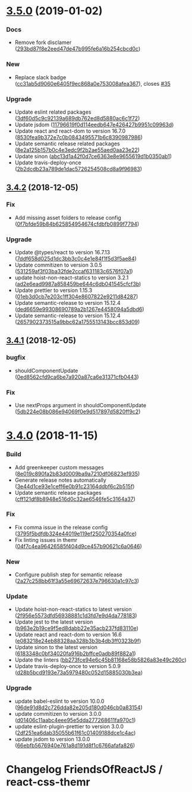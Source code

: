 # [3.5.0](https://github.com/FriendsOfReactJS/react-css-themr/compare/3.4.2...3.5.0) (2019-01-02)


### Docs

* Remove fork disclamer ([293bd87f8e2eed47de47b995fe6a16b254cbcd0c](https://github.com/FriendsOfReactJS/react-css-themr/commit/293bd87f8e2eed47de47b995fe6a16b254cbcd0c))

### New

* Replace slack badge ([cc31ab5d9060e6405f9ec868a0e753008afea367](https://github.com/FriendsOfReactJS/react-css-themr/commit/cc31ab5d9060e6405f9ec868a0e753008afea367)), closes [#35](https://github.com/FriendsOfReactJS/react-css-themr/issues/35)

### Upgrade

* Update eslint related packages ([3df60d5c9c92139a689db762ed8d5880ac6c1f72](https://github.com/FriendsOfReactJS/react-css-themr/commit/3df60d5c9c92139a689db762ed8d5880ac6c1f72))
* Update jsdom ([11796619f0d114eedb647e426427b9951c09963d](https://github.com/FriendsOfReactJS/react-css-themr/commit/11796619f0d114eedb647e426427b9951c09963d))
* Update react and react-dom to version 16.7.0 ([8530fea9b372e7c0b0843495571b6c8390987986](https://github.com/FriendsOfReactJS/react-css-themr/commit/8530fea9b372e7c0b0843495571b6c8390987986))
* Update semantic release related packages ([8e2a125b157b0c4e3edc9f2b2ae55aed0aa23e22](https://github.com/FriendsOfReactJS/react-css-themr/commit/8e2a125b157b0c4e3edc9f2b2ae55aed0aa23e22))
* Update sinon ([abc13d1a42f0d7ce6363e8e9655619d1b0350ab1](https://github.com/FriendsOfReactJS/react-css-themr/commit/abc13d1a42f0d7ce6363e8e9655619d1b0350ab1))
* Update travis-deploy-once ([2b2dcdb23a789de1dac5726254508cd8a9f96983](https://github.com/FriendsOfReactJS/react-css-themr/commit/2b2dcdb23a789de1dac5726254508cd8a9f96983))

## [3.4.2](https://github.com/FriendsOfReactJS/react-css-themr/compare/3.4.1...3.4.2) (2018-12-05)


### Fix

* Add missing asset folders to release config ([0f7bfde59b84b625854954674cfdbfb0899f7794](https://github.com/FriendsOfReactJS/react-css-themr/commit/0f7bfde59b84b625854954674cfdbfb0899f7794))

### Upgrade

* Update @types/react to version 16.7.13 ([7ddf658d025d1dc3bb3c0c4e1e84f1f5d3f5ae84](https://github.com/FriendsOfReactJS/react-css-themr/commit/7ddf658d025d1dc3bb3c0c4e1e84f1f5d3f5ae84))
* Update commitizen to version 3.0.5 ([531259af3f03ba32fde2ccaf631183c6576f07a1](https://github.com/FriendsOfReactJS/react-css-themr/commit/531259af3f03ba32fde2ccaf631183c6576f07a1))
* update hoist-non-react-statics to version 3.2.1 ([ad2e6ead9987a858459be644c6db041545cfcf3b](https://github.com/FriendsOfReactJS/react-css-themr/commit/ad2e6ead9987a858459be644c6db041545cfcf3b))
* Update prettier to version 1.15.3 ([01eb3d0cb7e203c1ff304e8607822e9211d84287](https://github.com/FriendsOfReactJS/react-css-themr/commit/01eb3d0cb7e203c1ff304e8607822e9211d84287))
* Update semantic-release to version 15.12.4 ([ded6659e99308690789a2b1267e4458094a5dbd6](https://github.com/FriendsOfReactJS/react-css-themr/commit/ded6659e99308690789a2b1267e4458094a5dbd6))
* Update semantic-release to version 15.12.4 ([2657902373515a9bbc62a1755513143bcc853d09](https://github.com/FriendsOfReactJS/react-css-themr/commit/2657902373515a9bbc62a1755513143bcc853d09))

## [3.4.1](https://github.com/FriendsOfReactJS/react-css-themr/compare/3.4.0...3.4.1) (2018-12-05)


### bugfix

* shouldComponentUpdate ([0ed8562cfd9ca6be7a920a87ca6e31371cfb0443](https://github.com/FriendsOfReactJS/react-css-themr/commit/0ed8562cfd9ca6be7a920a87ca6e31371cfb0443))

### Fix

* Use nextProps argument in shouldComponentUpdate ([5db224e08b086e94069f0e9d517897d5820ff9c2](https://github.com/FriendsOfReactJS/react-css-themr/commit/5db224e08b086e94069f0e9d517897d5820ff9c2))

# [3.4.0](https://github.com/FriendsOfReactJS/react-css-themr/compare/3.3.4...3.4.0) (2018-11-15)


### Build

* Add greenkeeper custom messages ([8e019c890fa2b83d0009ba9a7210df06823ef935](https://github.com/FriendsOfReactJS/react-css-themr/commit/8e019c890fa2b83d0009ba9a7210df06823ef935))
* Generate release notes automatically ([3e44d1ce93e1ceff6e0b91c23164ddbf6c2b515f](https://github.com/FriendsOfReactJS/react-css-themr/commit/3e44d1ce93e1ceff6e0b91c23164ddbf6c2b515f))
* Update semantic release packages ([cff121df8b8948e516d0c32ae6546fe5c3164a37](https://github.com/FriendsOfReactJS/react-css-themr/commit/cff121df8b8948e516d0c32ae6546fe5c3164a37))

### Fix

* Fix comma issue in the release config ([3795f5bdfdb324e44019e119ef250270354a0fce](https://github.com/FriendsOfReactJS/react-css-themr/commit/3795f5bdfdb324e44019e119ef250270354a0fce))
* Fix linting issues in themr ([04f7c4ea96426585f404d9ce457b90621c6a0646](https://github.com/FriendsOfReactJS/react-css-themr/commit/04f7c4ea96426585f404d9ce457b90621c6a0646))

### New

* Configure publish step for semantic release ([2a27c258bb61f3a55e69672637e796630a1c97c3](https://github.com/FriendsOfReactJS/react-css-themr/commit/2a27c258bb61f3a55e69672637e796630a1c97c3))

### Update

* Update hoist-non-react-statics to latest version ([2f956e5573dfd56938881c1d3fd7e9d4da778183](https://github.com/FriendsOfReactJS/react-css-themr/commit/2f956e5573dfd56938881c1d3fd7e9d4da778183))
* Update jest to the latest version ([b963e2b19ce9f5ed8dabb22e35acb237fd83110e](https://github.com/FriendsOfReactJS/react-css-themr/commit/b963e2b19ce9f5ed8dabb22e35acb237fd83110e))
* Update react and react-dom to version 16.6 ([e083218e24eb88328aa328b3b3b4db3ff0323b9f](https://github.com/FriendsOfReactJS/react-css-themr/commit/e083218e24eb88328aa328b3b3b4db3ff0323b9f))
* Update sinon to the latest version ([6183348c0bf34020fa916b2bffce0adb89f882a1](https://github.com/FriendsOfReactJS/react-css-themr/commit/6183348c0bf34020fa916b2bffce0adb89f882a1))
* Update the linters ([bb273fce94e6c45b81168e58b5826a83e49c260c](https://github.com/FriendsOfReactJS/react-css-themr/commit/bb273fce94e6c45b81168e58b5826a83e49c260c))
* Update travis-deploy-once to version 5.0.9 ([d28b5bcd9193e73a5979480c052d15885030b3ea](https://github.com/FriendsOfReactJS/react-css-themr/commit/d28b5bcd9193e73a5979480c052d15885030b3ea))

### Upgrade

* update babel-eslint to version 10.0.0 ([96de91d8d2c726dda82e205d180d046cb0a83154](https://github.com/FriendsOfReactJS/react-css-themr/commit/96de91d8d2c726dda82e205d180d046cb0a83154))
* update commitizen to version 3.0.0 ([d01406c11aabc4eee95e5dda277268611fa970c1](https://github.com/FriendsOfReactJS/react-css-themr/commit/d01406c11aabc4eee95e5dda277268611fa970c1))
* update eslint-plugin-prettier to version 3.0.0 ([2df251ea6dab35055b61f61c01409188dce1c4ac](https://github.com/FriendsOfReactJS/react-css-themr/commit/2df251ea6dab35055b61f61c01409188dce1c4ac))
* update jsdom to version 13.0.0 ([66ebfb5676940e761a8d191d8f1c6766afafa826](https://github.com/FriendsOfReactJS/react-css-themr/commit/66ebfb5676940e761a8d191d8f1c6766afafa826))

# Changelog FriendsOfReactJS / react-css-themr

